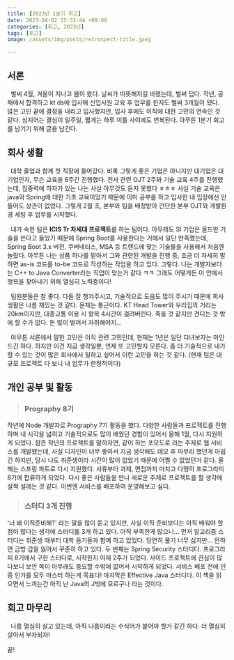 ```yaml
---
title: [2023년 1분기 회고]
date: 2023-04-02 15:33:44 +09:00
categories: [회고, 2023년]
tags: [회고]
image: /assets/img/posts/retrospect-title.jpeg

--- 
```


## 서론
 
&nbsp; 벌써 4월, 겨울이 지나고 봄이 왔다. 날씨가 따뜻해지길 바랬는데, 벌써 덥다. 작년, 공채에서 합격하고 kt ds에 입사해 신입사원 교육 후 업무를 한지도 벌써 3개월이 됐다. 많은 고민 끝에 결정을 내리고 입사했지만, 입사 후에도 이직에 대한 고민의 연속인 것 같다. 심지어는 결심이 일주일, 짧게는 하루 이틀 사이에도 번복된다. 아무튼 1분기 회고를 남기기 위해 글을 남긴다.

## 회사 생활

&nbsp; 대학 졸업과 함께 첫 직장에 들어갔다. 비록 그렇게 좋은 기업은 아니지만 대기업은 대기업인지, 무슨 교육을 6주간 진행했다. 전사 관련 OJT 2주와 기술 교육 4주를 진행했는데, 집중력에 하자가 있는 나는 사실 아무것도 듣지 못했다 ㅎㅎㅎ 사실 기술 교육은 java와 Spring에 대한 기초 교육이었기 때문에 이미 공부를 하고 입사한 내 입장에선 안 들어도 상관이 없었다. 그렇게 2월 초, 본부와 팀을 배정받아 간단한 본부 OJT와 개발환경 세팅 후 업무를 시작했다.

&nbsp; 내가 속한 팀은 **ICIS Tr 차세대 프로젝트**를 하는 팀이다. 아무래도 SI 기업은 올드한 기술을 쓴다고 들었기 때문에 Spring Boot를 사용한다는 거에서 일단 만족했는데, Spring Boot 3.x 버전, 쿠버네티스, MSA 등 트랜드에 맞는 기술들을 사용해서 처음엔 놀랐다. 아무튼 나는 상품 하나를 맡아서 그와 관련된 개발을 진행 중, 조금 더 자세히 말하면 as-is 코드를 to-be 코드로 작성하는 작업을 하고 있다. 그렇다. 나는 개발자보다는 C++ to Java Converter라는 직업이 맞는거 같다 ㅋㅋ 그래도 어떻게든 이 안에서 행복을 찾아내기 위해 열심히 노력중이다!

&nbsp; 팀원분들은 참 좋다. 다들 잘 챙겨주시고, 기술적으로 도움도 많이 주시기 때문에 회사 생활은 나름 재밌는 것 같다. 문제는 통근이다. KT Head Tower와 우리집의 거리는 20km이지만, 대중교통 이용 시 왕복 4시간이 걸려버린다. 죽을 것 같지만 견디는 것 밖에 할 수가 없다. 돈 많이 벌어서 자취해야지…

&nbsp; 아무튼 서론에서 말한 고민은 이직 관련 고민인데, 현재는 1년은 일단 다녀보자는 마인드긴 하다. 하지만 이건 지금 생각일뿐, 언제 또 고민할지 모른다. 좀 더 기술적으로 내가 할 수 있는 것이 많은 회사에서 일하고 싶어서 이런 고민을 하는 것 같다. (현재 팀은 대규모 프로젝트 다 보니 내 업무가 한정적이다)

## 개인 공부 및 활동

> ### Prography 8기

작년에 Node 개발자로 Prography 7기 활동을 했다. 다양한 사람들과 프로젝트를 진행하며 내 시각을 넓히고 기술적으로도 많이 배웠던 경험이 있어서 올해 1월, 다시 지원하게 되었다. 잠깐 작년의 프로젝트를 말하자면, 같이 하는 포모도로 라는 주제로 웹 서비스를 개발했는데, 사실 디자인이 너무 좋아서 지금 생각해도 데모 후 마무리 했던게 아쉽긴 하지만, 당시 나도 취준생이라 시간이 많이 없었기 때문에 어쩔 수 없었던거 같다.
올해는 스프링 파트로 다시 지원했다. 서류부터 과제, 면접까지 마치고 다행히 프로그라피 8기에 합류하게 되었다. 다시 좋은 사람들을 만나 새로운 주제로 프로젝트를 할 생각에 살짝 설레는 것 같다. 이번엔 서비스를 배포하여 운영해보고 싶다.

> ### 스터디 3개 진행
'너 왜 이직준비해?' 라는 말을 많이 듣고 있지만, 사실 이직 준비보다는 아직 배워야 할 점이 많다는 생각에 스터디를 3개 하고 있다. 아직 부족한게 많으니…
먼저 알고리즘 스터디는 취준생 때부터 대학 동기들과 함께 하고 있었다. 당연히 풀기 너무 싫지만… 안하면 금방 감을 잃어서 꾸준히 하고 있다.
두 번째는 Spring Security 스터디다. 프로그라피 8기에서 구한 스터디로, 시작한지 이제 2주가 되었다. 사이드 프로젝트에 관심이 많다보니 보안 쪽이 아무래도 중요할 수밖에 없어서 시작하게 되었다. 서비스 배포 전에 인증 인가를 모두 마스터 하는게 목표다!
마지막은 Effective Java 스터디다. 이 책을 읽으면서 느끼는건 아직 난 Java의 J밖에 모르구나 라는 것이다.

## 회고 마무리

&nbsp; 나름 열심히 살고 있는데, 아직 나름이라는 수식어가 붙어야 할거 같긴 하다. 더 열심히 살아서 부자되자!

끝!
